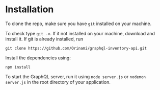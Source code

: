 # Installation
To clone the repo, make sure you have `git` installed on your machine. 

To check type `git -v`. If it not installed on your machine, download and install it. If git is already installed, run

``` 
git clone https://github.com/Orinami/graphql-inventory-api.git
```
Install the dependencies using:

``` 
npm install
```

To start the GraphQL server, run it using `node server.js` or `nodemon server.js` in the root directory of your application.